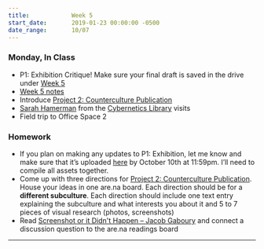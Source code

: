 ```yaml
---
title:            Week 5
start_date:       2019-01-23 00:00:00 -0500
date_range:       10/07
---
```


### Monday, In Class
- P1: Exhibition Critique! Make sure your final draft is saved in the drive under [Week 5](https://drive.google.com/open?id=1U7ZO-8QKUnJVdO2MdUDJQCEwHuoQOx6Q)
- [Week 5 notes](https://paper.dropbox.com/doc/Week-5-Notes-g60wH4M6sbk2yp4JKi4hk#:uid=107171218809928778508944&h2=Apricots-from-the-Damascus-Roo)
- Introduce [Project 2: Counterculture Publication](/projects/publication)
- [Sarah Hamerman](https://sarahhamerman.com/) from the [Cybernetics Library](https://cybernetics.social/) visits
- Field trip to Office Space 2

### Homework

- If you plan on making any updates to P1: Exhibition, let me know and make sure that it&rsquo;s uploaded [here](https://drive.google.com/open?id=1U7ZO-8QKUnJVdO2MdUDJQCEwHuoQOx6Q) by October 10th at 11:59pm. I&rsquo;ll need to compile all assets together.
- Come up with three directions for [Project 2: Counterculture Publication](/projects/publication). House your ideas in one are.na board. Each direction should be for a <strong>different subculture</strong>. Each direction should include one text entry explaining the subculture and what interests you about it and 5 to 7 pieces of visual research (photos, screenshots)
- Read [Screenshot or it Didn't Happen – Jacob Gaboury](https://www.fotomuseum.ch/en/explore/still-searching/articles/156303_screenshot_or_it_didnt_happen) and connect a discussion question to the are.na readings board

---
